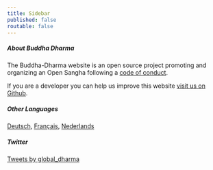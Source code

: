 ```yaml
---
title: Sidebar
published: false
routable: false
---
```

##### About Buddha Dharma

The Buddha-Dharma website is an open source project promoting and organizing an Open Sangha following a [code of conduct](/code).

If you are a developer you can help us improve this website [visit us on Github](https://github.com/buddha-dharma).

##### Other Languages

<a href="/de">Deutsch</a>, <a href="/fr">Français</a>, <a href="/nl">Nederlands</a>

##### Twitter

<a class="twitter-timeline" data-width="500" data-height="600" data-theme="light" href="https://twitter.com/global_dharma?ref_src=twsrc%5Etfw">Tweets by global_dharma</a> <script async src="//platform.twitter.com/widgets.js" charset="utf-8"></script>
